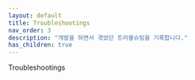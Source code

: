 ```yaml
---
layout: default
title: Troubleshootings
nav_order: 3
description: "개발을 하면서 겪었던 트러블슈팅을 기록합니다."
has_children: true
---
```


Troubleshootings